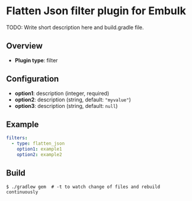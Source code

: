 # Flatten Json filter plugin for Embulk

TODO: Write short description here and build.gradle file.

## Overview

* **Plugin type**: filter

## Configuration

- **option1**: description (integer, required)
- **option2**: description (string, default: `"myvalue"`)
- **option3**: description (string, default: `null`)

## Example

```yaml
filters:
  - type: flatten_json
    option1: example1
    option2: example2
```


## Build

```
$ ./gradlew gem  # -t to watch change of files and rebuild continuously
```

